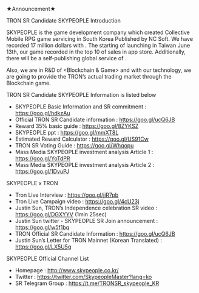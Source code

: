 ★Announcement★

TRON SR Candidate SKYPEOPLE Introduction

SKYPEOPLE is the game development company which created Collective Mobile RPG game <FINAL BLADE> servicing in South Korea Published by NC Soft. We have recorded 17 million dollars with <FINAL BLADE>. The starting of launching in Taiwan June 13th, our game recorded in the top 10 of sales in app store. Additionally, there will be a self-publishing global service of <FINAL BLADE>.

Also, we are in R&D of <Blockchain & Game> and with our technology, we are going to provide the TRON’s actual trading market through the Blockchain game.   

TRON SR Candidate SKYPEOPLE Information is listed below
+ SKYPEOPLE Basic Information and SR commitment : https://goo.gl/hdkzAu
+ Official TRON SR Candidate information : https://goo.gl/ucQ6JB
+ Reward 35% basic guide : https://goo.gl/8ZYKSZ
+ SKYPEOPLE <Blockchain x Game> ppt : https://goo.gl/mmXT8L
+ Estimated Reward Calculator : https://goo.gl/US91Cw
+ TRON SR Voting Guide : https://goo.gl/Whqopu
+ Mass Media SKYPEOPLE investment analysis Article 1 : https://goo.gl/YoTdPR
+ Mass Media SKYPEOPLE investment analysis Article 2 : https://goo.gl/1DvuPJ

SKYPEOPLE x TRON
+ Tron Live Interview : https://goo.gl/jjR7pb
+ Tron Live Campaign video : https://goo.gl/4cU23j
+ Justin Sun, TRON’s Independence celebration SR video : https://goo.gl/DGXYYV (1min 25sec)
+ Justin Sun twitter - SKYPEOPLE SR Join announcement : https://goo.gl/w5f1bq
+ TRON Official SR Candidate Information : https://goo.gl/ucQ6JB
+ Justin Sun’s Letter for TRON Mainnet (Korean Translated) : https://goo.gl/LX5U5g

 SKYPEOPLE Official Channel List
+ Homepage : http://www.skypeople.co.kr/
+ Twitter : https://twitter.com/SkypeopleMaster?lang=ko
+ SR Telegram Group : https://t.me/TRONSR_skypeople_KR
